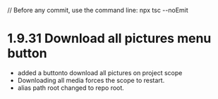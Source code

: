 // Before any commit, use the command line: npx tsc --noEmit

# 1.9.31 Download all pictures menu button

- added a buttonto download all pictures on project scope
- Downloading all media forces the scope to restart.
- alias path root changed to repo root.